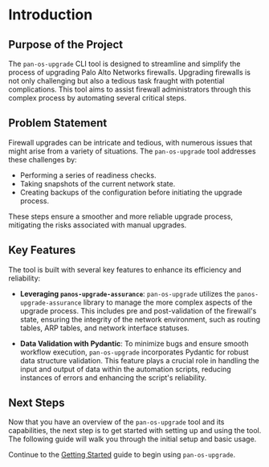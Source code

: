 # Introduction

## Purpose of the Project

The `pan-os-upgrade` CLI tool is designed to streamline and simplify the process of upgrading Palo Alto Networks firewalls. Upgrading firewalls is not only challenging but also a tedious task fraught with potential complications. This tool aims to assist firewall administrators through this complex process by automating several critical steps.

## Problem Statement

Firewall upgrades can be intricate and tedious, with numerous issues that might arise from a variety of situations. The `pan-os-upgrade` tool addresses these challenges by:

- Performing a series of readiness checks.
- Taking snapshots of the current network state.
- Creating backups of the configuration before initiating the upgrade process.

These steps ensure a smoother and more reliable upgrade process, mitigating the risks associated with manual upgrades.

## Key Features

The tool is built with several key features to enhance its efficiency and reliability:

- **Leveraging `panos-upgrade-assurance`**: `pan-os-upgrade` utilizes the `panos-upgrade-assurance` library to manage the more complex aspects of the upgrade process. This includes pre and post-validation of the firewall's state, ensuring the integrity of the network environment, such as routing tables, ARP tables, and network interface statuses.

- **Data Validation with Pydantic**: To minimize bugs and ensure smooth workflow execution, `pan-os-upgrade` incorporates Pydantic for robust data structure validation. This feature plays a crucial role in handling the input and output of data within the automation scripts, reducing instances of errors and enhancing the script's reliability.

## Next Steps

Now that you have an overview of the `pan-os-upgrade` tool and its capabilities, the next step is to get started with setting up and using the tool. The following guide will walk you through the initial setup and basic usage.

Continue to the [Getting Started](getting-started.md) guide to begin using `pan-os-upgrade`.
